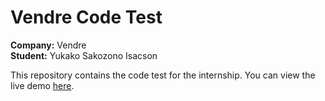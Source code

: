 # Vendre Code Test

**Company:** Vendre  
**Student:** Yukako Sakozono Isacson

This repository contains the code test for the internship. You can view the live demo [here](https://yukasako.github.io/Vendre_CodeTest/).
